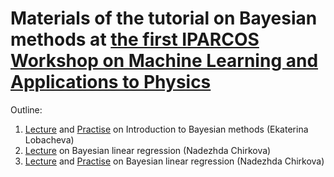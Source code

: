 # Materials of the tutorial on Bayesian methods at [the first IPARCOS Workshop on Machine Learning and Applications to Physics](https://indico.fis.ucm.es/event/13/)

Outline:
1. [Lecture](https://github.com/nadiinchi/bm_mini_course_UCM/blob/master/Bayesian_methods_presentation.pdf) and [Practise](https://github.com/nadiinchi/bm_mini_course_UCM/blob/master/Bayesian_methods_problem_set.pdf) on Introduction to Bayesian methods (Ekaterina Lobacheva)
1. [Lecture](https://github.com/nadiinchi/bm_mini_course_UCM/blob/master/presentation_linear.pdf)  on Bayesian linear regression (Nadezhda Chirkova)
1. [Lecture](https://github.com/nadiinchi/bm_mini_course_UCM/blob/master/presentation_bnn.pdf) and [Practise](https://github.com/nadiinchi/bm_mini_course_UCM/blob/master/assignment_practice.ipynb)  on Bayesian linear regression (Nadezhda Chirkova)
